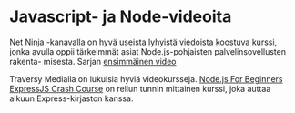 # Javascript- ja Node-videoita
Net Ninja -kanavalla on hyvä useista lyhyistä viedoista koostuva kurssi, jonka
avulla oppii tärkeimmät asiat Node.js-pohjaisten palvelinsovellusten rakenta-
misesta. Sarjan [ensimmäinen video](https://www.youtube.com/watch?v=w-7RQ46RgxU&t=17s)

Traversy Medialla on lukuisia hyviä videokursseja. [Node.js For Beginners](https://www.youtube.com/watch?v=U8XF6AFGqlc)
[ExpressJS Crash Course](https://www.youtube.com/watch?v=gnsO8-xJ8rs&t=2925s) on reilun tunnin mittainen kurssi, joka auttaa alkuun Express-kirjaston kanssa.
